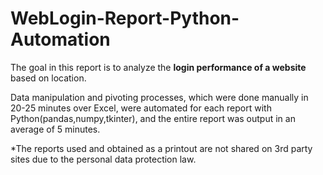 # WebLogin-Report-Python-Automation
The goal in this report is to analyze the **login performance of a website** based on location.

Data manipulation and pivoting processes, which were done manually in 20-25 minutes over Excel, were automated for each report with Python(pandas,numpy,tkinter), and the entire report was output in an average of 5 minutes.

*The reports used and obtained as a printout are not shared on 3rd party sites due to the personal data protection law.
